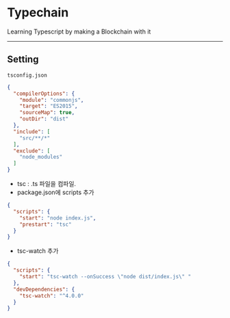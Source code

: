 # Typechain

Learning Typescript by making a Blockchain with it

---

## Setting

`tsconfig.json`

```json
{
  "compilerOptions": {
    "module": "commonjs",
    "target": "ES2015",
    "sourceMap": true,
    "outDir": "dist"
  },
  "include": [
    "src/**/*"
  ],
  "exclude": [
    "node_modules"
  ]
}
```

- tsc : .ts 파일을 컴파일.
- package.json에 scripts 추가
```json
{
  "scripts": {
    "start": "node index.js",
    "prestart": "tsc"
  }
}
```

- tsc-watch 추가
```json
{
  "scripts": {
    "start": "tsc-watch --onSuccess \"node dist/index.js\" "
  },
  "devDependencies": {
    "tsc-watch": "^4.0.0"
  }
}
```

<br/>

## 